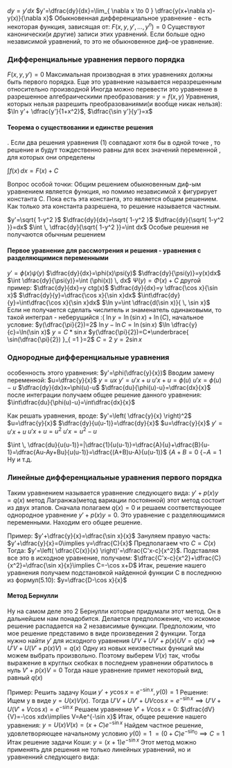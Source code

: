 $dy=y'dx$
$y'=\dfrac{dy}{dx}=\lim_{ \nabla x \to 0 } \dfrac{y(x+\nabla x)-y(x)}{\nabla x}$ 
Обыкновенная дифференциальное уравнение - есть некоторая функция, зависящая от:
$F(x,y,y',\dots,y^n)=0$
Существуют канонически(и другие) записи этих уравнений.
Если больше одно независимой уравнений, то это не обыкновенное диф-ое уравнение.

### Дифференциальные уравнения первого порядка
$F(x,y,y')=0$
Максимальная производная в этих уравнениях должны быть первого порядка.
Еще это уравнение называется неразрешенным относительно производной
Иногда можно перевести это уравнение в разрешенное алгебраическими преобразования:
$y=f(x,y)$
Уравнения, которых нельзя разрешить преобразованиями(и вообще никак нельзя): $\ln y'+ \dfrac{y'}{1+x^2}$,    $\dfrac{\sin y'}{y'}=x$
#### Теорема о существовании и единстве решения
.
	Если два решения уравнения (1) совпадают хотя бы в одной точке , то решение и будут тождественно равны для всех значений переменной , для которых они определены

$\int f(x) \, dx=F(x)+C$

Вопрос особой точки:
Общим решением обыкновенным диф-ым уравнением является функция, но помимо независимой x фигурирует константа C. Пока есть эта константа, это является общим решением. Как только эта константа разрешена, то решение называется частным.

$y'=\sqrt{ 1-y^2 }$
$\dfrac{dy}{dx}=\sqrt{ 1-y^2 }$
$\dfrac{dy}{\sqrt{ 1-y^2 }}=dx$
$\int  \, \dfrac{dy}{\sqrt{ 1-y^2 }}=\int dx$
Особые решения не получаются обычным решением


#### Первое уравнение для рассмотрения и решения - уравнения с разделяющимися переменными
$y'=\phi(x) \psi(y)$
$\dfrac{dy}{dx}=\phi(x)\psi(y)$
$\dfrac{dy}{\psi(y)}=y(x)dx$
$\int \dfrac{dy}{\psi(y)}=\int (\phi(x)) \, dx$
$\Psi(y)=\Phi(x)+C$
другой пример:
$\dfrac{dy}{dx}=y ctg(x)$
$\dfrac{dy}{dx}=y \dfrac{\cos x}{\sin x}$
$\dfrac{dy}{y}=\dfrac{\cos x}{\sin x}dx$
$\int\dfrac{dy}{y}=\int\dfrac{\cos x}{\sin x}dx$
$\ln y=\int \dfrac{d(\sin x)}{ \, \sin x}$
Если не получается сделать числитель и знаменатель одинаковыми, то такой интеграл - неберущийся :(
$\ln y=\ln (\sin x)+\ln(C)$, начальное условие: $y(\dfrac{\pi}{2})=2$
$\ln y-\ln C=\ln(\sin x)$
$\ln \dfrac{y}{c}=\ln(\sin x)$
$y=C*\sin x$
$y(\dfrac{\pi}{2})=C*\underbrace{ \sin(\dfrac{\pi}{2}) }_{ =1 }=2$
$C=2$
$y=2\sin x$
### Однородные дифференциальные уравнения
особенность этого уравнения:
$y'=\phi(\dfrac{y}{x})$
Вводим замену переменной: $u=\dfrac{y}{x}$
$y=ux$
$y'=u'x+u$
$u'x+u=\phi(u)$
$u'x=\phi(u)-u$
$\dfrac{dy}{dx}x=\phi(u)-u$
$\dfrac{du}{\phi(u)-u}=\dfrac{dx}{x}$
после интеграции получаем общее решение данного уравнения:
$\int\dfrac{du}{\phi(u)-u}=\int\dfrac{dx}{x}$

Как решать уравнения, вроде: $y'=\left( \dfrac{y}{x} \right)^2$
$u=\dfrac{y}{x}$     $\dfrac{dy}{u(u-1)}=\dfrac{dy}{x}$
$u=\dfrac{y}{x}$
$y'=u'x+u$
$u'x+u=u^2$
$u'x=u^2-u$

$\int  \, \dfrac{du}{u(u-1)}=|\dfrac{1}{u(u-1)}=\dfrac{A}{u}+\dfrac{B}{u-1}=\dfrac{Au-Ay+Bu}{u(u-1)}=\dfrac{(A+B)u-A}{u(u-1)}$
$\{A+B=0$
$\{-A=1$
Ну и т.д.
### Линейные дифференциальные уравнения первого порядка
Таким уравнением называется уравнение следующего вида: $y'+p(x)y=q(x)$
метод Лагранжа(метод вариации постоянной)
этот метод состоит из двух этапов. Сначала полагаем $q(x)=0$ и решаем соответствующее однородное уравнение $y'+p(x)y=0$. Это уравнение с разделяющимися переменными. Находим его общее решение.

Пример: $y'+\dfrac{y}{x}=\dfrac{\sin x}{x}$
Зануляем правую часть:
$y'+\dfrac{y}{x}=0\implies y=\dfrac{C}{x}$
Предполагаем что $C=C(x)$
Тогда: $y'=\left( \dfrac{C(x)}{x} \right)'=\dfrac{C'x-c}{x^2}$. Подставляя все это в исходное уравнение, получаем:
$\dfrac{C'x-c}{x^2}+\dfrac{C}{x^2}=\dfrac{\sin x}{x}\implies C=-\cos x+D$
Итак, решение нашего уравнения получаем подстановкой найденной функции С в последнюю из формул(5.10): $y=\dfrac{D-\cos x}{x}$

#### Метод Бернулли
Ну на самом деле это 2 Бернулли которые придумали этот метод. Он в дальнейшем нам понадобится. Делается предположение, что искомое решение распадается на 2 независимые функции. Предположим, что мое решение представимо в виде произведения 2 функции. Тогда нужно найти $y'$ для исходного уравнения
$U'V+UV'+p(x)UV=q(x)\implies U'V+U(V'+p(x)V)=q(x)$
Одну из новых неизвестных функций мы можем выбрать произвольно. Поэтому выберем $V(x)$ так, чтобы выражение в круглых скобках в последнем уравнении обратилось в нуль
$V'+p(x)V=0$
Тогда наше уравнение примет некоторый вид, равный $q(x)$

Пример: Решить задачу Коши $y'+y\cos x=e^{-\sin x}, \, y(0)=1$
Решение: Ищем y в виде $y=U(x)V(x)$. Тогда
$U'V+UV'+UV\cos x=e^{-\sin x}\implies U'V+U(V'+V\cos x)=e^{-\sin x}$
Решаем уравнение $V'+V\cos x=0:$
$\dfrac{dV}{V}=-\cos xdx\implies V=Ae^{-\sin x}$
Итак, общее решение нашего уравнения: $y=U(x)V(x)=(x+C)e^{-\sin x}$
Найдем частное решение, удовлетворяющее начальному условию $y(0)=1$
$=(0+С)e^{-\sin_{0}}\implies C=1$
Итак решение задачи Коши: $y=(x+1)e^{-\sin x}$
Этот метод можно применять для решения не только линейных уравнений, но и уравненний следующего вида: